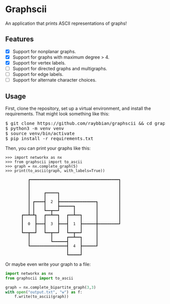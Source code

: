# Graphscii

An application that prints ASCII representations of graphs!

## Features

- [x] Support for nonplanar graphs.
- [x] Support for graphs with maximum degree > 4.
- [x] Support for vertex labels.
- [ ] Support for directed graphs and multigraphs.
- [ ] Support for edge labels.
- [ ] Support for alternate character choices.

## Usage

First, clone the repository, set up a virtual environment, and install the
requirements. That might look something like this:

<pre>
$ git clone https://github.com/raybbian/graphscii && cd graphscii
$ python3 -m venv venv
$ source venv/bin/activate
$ pip install -r requirements.txt
</pre>

Then, you can print your graphs like this:

```pycon
>>> import networkx as nx
>>> from graphscii import to_ascii
>>> graph = nx.complete_graph(5)
>>> print(to_ascii(graph, with_labels=True))

          ┏━━━━━━━━━━━━━━━━━━━━━━━━━━━━━━━━━━━━━━━┓
          ┃                                       ┃
          ┃                                       ┃
          ┃      ┏━━━━━┓                          ┃
          ┃      ┃     ┃                          ┃
          ┃ ┏━━━━┫  2  ┣━━━━━━━━━━━━━━━━┓         ┃
          ┃ ┃    ┃     ┣━━━━━━┓         ┃         ┃
          ┃ ┃    ┗━━┳━━┛      ┃         ┃         ┃
       ┏━━┻━┻┓   ┏━━┻━━┓   ┏━━┻━━┓      ┃         ┃
       ┃     ┃   ┃     ┃   ┃     ┃      ┃         ┃
       ┃  0  ┣━━━┫  3  ┣━━━┫  1  ┣━━━━━━╋━━━━━━━━━┛
       ┃     ┃   ┃     ┃   ┃     ┃      ┃
       ┗━━┳━━┛   ┗━━┳━━┛   ┗━━┳━━┛      ┃
          ┃         ┃      ┏━━┻━━┓      ┃
          ┃         ┗━━━━━━┫     ┃      ┃
          ┗━━━━━━━━━━━━━━━━┫  4  ┣━━━━━━┛
                           ┃     ┃
                           ┗━━━━━┛
```

Or maybe even write your graph to a file:

```python
import networkx as nx
from graphscii import to_ascii

graph = nx.complete_bipartite_graph(3,3)
with open("output.txt", "w") as f:
    f.write(to_ascii(graph))
```
